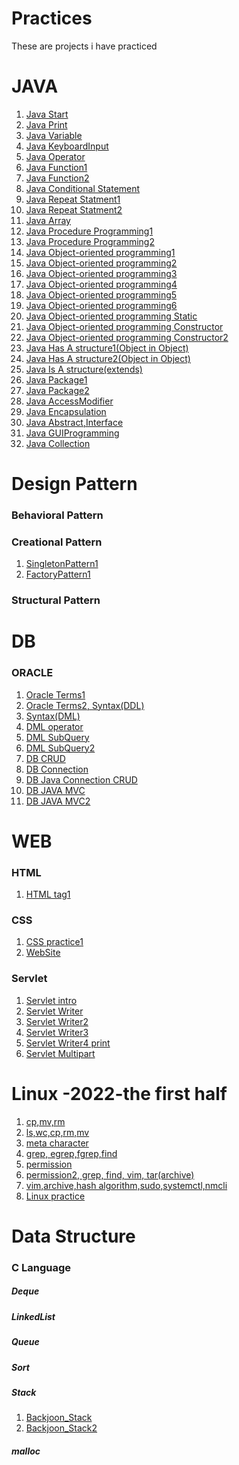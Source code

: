 # Practices
These are projects i have practiced
# JAVA
<ol>
  <li><a href = "https://github.com/SeoulPolarBear/Java_practices/tree/main/JAVA/Jul27_1_Start">Java Start</a></li>
  <li><a href = "https://github.com/SeoulPolarBear/Java_practices/tree/main/JAVA/Jul27_2_Print">Java Print</a></li>
  <li><a href = "https://github.com/SeoulPolarBear/Java_practices/tree/main/JAVA/Jul28_1_Variable">Java Variable</a></li>
  <li><a href = "https://github.com/SeoulPolarBear/Java_practices/tree/main/JAVA/Jul28_2_KeyboardInput">Java KeyboardInput</a></li>
  <li><a href = "https://github.com/SeoulPolarBear/Java_practices/tree/main/JAVA/Jul29_1_Operator">Java Operator</a></li> 
  <li><a href = "https://github.com/SeoulPolarBear/Java_practices/tree/main/JAVA/Aug01_1_Function">Java Function1</a></li>
  <li><a href = "https://github.com/SeoulPolarBear/Java_practices/tree/main/JAVA/Aug02_2_Function">Java Function2</a></li>
  <li><a href = "https://github.com/SeoulPolarBear/Java_practices/tree/main/JAVA/Aug03_1_ConditionalStmt">Java Conditional Statement</a></li>
  <li><a href = "https://github.com/SeoulPolarBear/Java_practices/tree/main/JAVA/Aug04_1_RepeatStmt">Java Repeat Statment1</a></li>
  <li><a href = "https://github.com/SeoulPolarBear/Java_practices/tree/main/JAVA/Aug05_1RepeatStmt">Java Repeat Statment2</a></li>
  <li><a href = "https://github.com/SeoulPolarBear/Practices/tree/main/JAVA/Aug08_1_Array">Java Array</a></li>
  <li><a href = "https://github.com/SeoulPolarBear/Practices/tree/main/JAVA/Aug08_2_PP_End">Java Procedure Programming1</a></li>
  <li><a href = "https://github.com/SeoulPolarBear/Practices/tree/main/JAVA/Aug09_1_PP_End">Java Procedure Programming2</a></li>
  <li><a href = "https://github.com/SeoulPolarBear/Practices/tree/main/JAVA/Aug10_1_">Java Object-oriented programming1</a></li>
  <li><a href = "https://github.com/SeoulPolarBear/Practices/tree/main/JAVA/Aug11_1_OOP">Java Object-oriented programming2</a></li>
  <li><a href = "https://github.com/SeoulPolarBear/Practices/tree/main/JAVA/Aug11_2_OOP">Java Object-oriented programming3</a></li>
  <li><a href = "https://github.com/SeoulPolarBear/Practices/tree/main/JAVA/Aug11_3_OOP">Java Object-oriented programming4</a></li>
  <li><a href = "https://github.com/SeoulPolarBear/Practices/tree/main/JAVA/Aug12_1_OOP">Java Object-oriented programming5</a></li>
   <li><a href = "https://github.com/SeoulPolarBear/Practices/tree/main/JAVA/Aug18_1_OOP">Java Object-oriented programming6</a></li>
  <li><a href = "https://github.com/SeoulPolarBear/Practices/tree/main/JAVA/Aug12_2_OOP_Static">Java Object-oriented programming Static</a></li>
  <li><a href = "https://github.com/SeoulPolarBear/Practices/tree/main/JAVA/Aug12_3_Constructor">
Java Object-oriented programming Constructor</a></li>
  <li><a href = "https://github.com/SeoulPolarBear/Practices/tree/main/JAVA/Aug16_1_Constructor">
Java Object-oriented programming Constructor2</a></li>
  <li><a href = "https://github.com/SeoulPolarBear/Practices/tree/main/JAVA/Aug16_2_HasA">Java Has A structure1(Object in Object)</a></li>
  <li><a href = "https://github.com/SeoulPolarBear/Practices/tree/main/JAVA/Aug16_3_HasA">Java Has A structure2(Object in Object)</a></li>
  <li><a href = "https://github.com/SeoulPolarBear/Practices/tree/main/JAVA/Aug16_4_IsA">Java Is A structure(extends)</a></li>
  <li><a href = "https://github.com/SeoulPolarBear/Practices/tree/main/JAVA/Aug17_1_Package_Import">Java Package1</a></li>
  <li><a href = "https://github.com/SeoulPolarBear/Practices/tree/main/JAVA/Aug17_2_Package_Import">Java Package2</a></li>
  <li><a href = "https://github.com/SeoulPolarBear/Practices/tree/main/JAVA/Aug17_3_AccessModifier">Java AccessModifier</a></li>
  <li><a href = "https://github.com/SeoulPolarBear/Practices/tree/main/JAVA/Aug17_4_OOP_Encapsulation">Java Encapsulation</a></li>
  <li><a href = "https://github.com/SeoulPolarBear/Practices/tree/main/JAVA/Aug17_5_Abstract">Java Abstract,Interface</a></li>
  <li><a href = "https://github.com/SeoulPolarBear/Practices/tree/main/JAVA/Aug18_2_GUIProgramming">Java GUIProgramming</a></li>
  <li><a href = "https://github.com/SeoulPolarBear/Practices/tree/main/JAVA/Aug25_1_Collection">Java Collection</a></li>
</ol>

# Design Pattern
### Behavioral Pattern

### Creational Pattern
<ol>
  <li><a href = "https://github.com/SeoulPolarBear/Practices/tree/main/JAVA/Java%20Design%20Pattern/Creational%20Pattern/Aug17_6_SingletonPattern"> SingletonPattern1</a></li>
  <li><a href = "https://github.com/SeoulPolarBear/Practices/tree/main/JAVA/Java%20Design%20Pattern/Creational%20Pattern/Aug17_7_FactoryPattern">FactoryPattern1</a></li>
 </ol>

### Structural Pattern

# DB
### ORACLE
<ol>
  <li><a href = "https://github.com/SeoulPolarBear/Practices/tree/main/DB/ORACLE/Aug26_1_DB">Oracle Terms1</a></li>
  <li><a href = "https://github.com/SeoulPolarBear/Practices/tree/main/DB/ORACLE/Aug29_1_DB">Oracle Terms2, Syntax(DDL)</a></li>
  <li><a href = "https://github.com/SeoulPolarBear/Practices/tree/main/DB/ORACLE/Aug30_1_DB">Syntax(DML)</a></li>
  <li><a href = "https://github.com/SeoulPolarBear/Practices/tree/main/DB/ORACLE/Aug31_1_DB">DML operator</a></li>
  <li><a href = "https://github.com/SeoulPolarBear/Practices/tree/main/DB/ORACLE/Sep01_1_DB">DML SubQuery</a></li>
   <li><a href = "https://github.com/SeoulPolarBear/Practices/tree/main/DB/ORACLE/Sep02_1_DB">DML SubQuery2</a></li>
   <li><a href = "https://github.com/SeoulPolarBear/Practices/tree/main/DB/ORACLE/Sep05_1_DB">DB CRUD</a></li>
   <li><a href = "https://github.com/SeoulPolarBear/Practices/tree/main/DB/ORACLE/Sep05_2_DB">DB Connection</a></li>
   <li><a href = "https://github.com/SeoulPolarBear/Practices/tree/main/DB/ORACLE/Sep06_1_DB_Java">DB Java Connection CRUD</a></li>
   <li><a href = "https://github.com/SeoulPolarBear/Practices/tree/main/DB/ORACLE/Sep06_2_DB_Last">DB JAVA MVC</a></li>
   <li><a href = "https://github.com/SeoulPolarBear/Practices/tree/main/DB/ORACLE/Sep07_DB_DesignPattern">DB JAVA MVC2</a></li>
</ol>

# WEB
### HTML
<ol>
 <li><a href = "https://github.com/SeoulPolarBear/Practices/tree/main/WEB/HTML/Sep08_1_HTML/src/main/webapp">HTML tag1</a></li>
</ol>

### CSS
<ol>
 <li><a href = "https://github.com/SeoulPolarBear/Practices/tree/main/WEB/CSS/Sep13_1_CSS/src/main/webapp">CSS practice1</a></li>
  <li><a href = "https://github.com/SeoulPolarBear/Practices/tree/main/WEB/CSS/Sep13_2_WebSite/src/main/webapp/css">WebSite</a></li>
</ol>

### Servlet
<ol>
 <li><a href = "https://github.com/SeoulPolarBear/Practices/tree/main/WEB/Servlet/Sep13_3_Servlet/src/main/webapp">Servlet intro</a></li>
 <li><a href = "https://github.com/SeoulPolarBear/Practices/tree/main/WEB/Servlet/Sep14_1_Servlet">Servlet Writer</a></li>
  <li><a href = "https://github.com/SeoulPolarBear/Practices/tree/main/WEB/Servlet/Sep14_1_Servlet1">Servlet Writer2</a></li>
<li><a href = "https://github.com/SeoulPolarBear/Practices/tree/main/WEB/Servlet/Sep14_2_Servlet1">Servlet Writer3</a></li>
<li><a href = "https://github.com/SeoulPolarBear/Practices/tree/main/WEB/Servlet/Sep14_3_Servlet">Servlet Writer4 print</a></li>
<li><a href = "https://github.com/SeoulPolarBear/Practices/tree/main/WEB/Servlet/Sep15_1_Servlet">Servlet Multipart</a></li>
</ol>

# Linux -2022-the first half
<ol>
  <li><a href = "https://github.com/SeoulPolarBear/Practices/blob/main/Linux/2022-the%20first%20half/1.%20cp%2Cmv%2Crm.txt">cp,mv,rm</a></li>
  <li><a href = "https://github.com/SeoulPolarBear/Practices/tree/main/Linux/2022-the%20first%20half/2.%20ls%2Cwc%2Ccp%2Crm%2Cmv">ls,wc,cp,rm,mv</a></li>
  <li><a href = "https://github.com/SeoulPolarBear/Practices/blob/main/Linux/2022-the%20first%20half/3.%20%EB%A9%94%ED%83%80%EB%AC%B8%EC%9E%90.txt">meta character</a></li>
  <li><a href = "https://github.com/SeoulPolarBear/Practices/blob/main/Linux/2022-the%20first%20half/4.%20%EA%B2%80%EC%83%89.txt">grep, egrep,fgrep,find</a></li>
  <li><a href = "https://github.com/SeoulPolarBear/Practices/blob/main/Linux/2022-the%20first%20half/5.%20%EA%B6%8C%ED%95%9C.txt">permission</a></li>
  <li><a href = "https://github.com/SeoulPolarBear/Practices/blob/main/Linux/2022-the%20first%20half/6.%20%EB%A6%AC%EB%88%85%EC%8A%A4%20%EA%B8%B0%EC%B4%88%200523.txt">
permission2, grep, find, vim, tar(archive)</a></li>
  <li><a href = "https://github.com/SeoulPolarBear/Practices/blob/main/Linux/2022-the%20first%20half/7.%20%EB%A6%AC%EB%88%85%EC%8A%A4%20%EA%B8%B0%EC%B4%88%200525.txt">vim,archive,hash algorithm,sudo,systemctl,nmcli</a></li>
  <li><a href = "https://github.com/SeoulPolarBear/Practices/blob/main/Linux/2022-the%20first%20half/8.%20%EB%A6%AC%EB%88%85%EC%8A%A4%20%ED%8E%80%EB%93%9C%EB%A9%98%ED%83%88%20%EB%AC%B8%EC%A0%9Ctxt.txt">Linux practice</a></li>
</ol>

# Data Structure
### C Language
##### Deque


##### LinkedList

##### Queue

##### Sort

##### Stack
<ol>
  <li><a href = "https://github.com/SeoulPolarBear/Practices/blob/main/data%20structure/C%20language/Stack/1.Backjoon_Stack">Backjoon_Stack</a></li>
  <li><a href = "https://github.com/SeoulPolarBear/Practices/blob/main/data%20structure/C%20language/Stack/2.Backjoon_Stack2">Backjoon_Stack2</a></li>
</ol>

##### malloc


